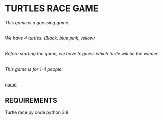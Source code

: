 # TURTLES RACE GAME

###### This game is a guessing game.
###### We have 4 turtles. (Black, blue pink, yellow)
###### Before starting the game, we have to guess which turtle will be the winner.
###### This game is for 1-4 people.
[game](https://github.com/furkannay/final_exam/blob/main/images/2020-12-20.png)
## **REQUIREMENTS**
Turtle race.py code
python 3.8



